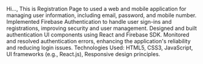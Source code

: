 Hi...,
This is Registration Page to used a web and mobile application for managing user information, including email, password, and mobile number.
Implemented Firebase Authentication to handle user sign-ins and registrations, improving security and user management. Designed and built authentication UI components using React and Firebase SDK. Monitored and 
resolved authentication errors, enhancing the application's reliability and reducing login issues.
Technologies Used:
HTML5, CSS3, JavaScript, UI frameworks (e.g., React.js), Responsive design principles.
